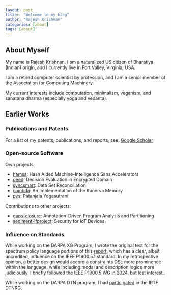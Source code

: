 ```yaml
---
layout: post
title:  "Welcome to my blog"
author: "Rajesh Krishnan"
categories: [about]
tags: [about]
---
```


## About Myself

My name is Rajesh Krishnan. I am a naturalized US citizen of Bharatiya (Indian) origin, and I currently live in Fort Valley, Virginia, USA. 

I am a retired computer scientist by profession, and I am a senior member of the Association for Computing Machinery.

My current interests include computation, minimalism, veganism, and sanatana dharma (especially yoga and vedanta).

## Earlier Works

### Publications and Patents

For a list of my patents, publications, and reports, see:
[Google Scholar](https://scholar.google.com/citations?hl=en&user=aMfW5dMAAAAJ&pagesize=100&sortby=pubdate)

### Open-source Software

Own projects:

 * [hamsa](https://rajesh-krishnan.github.io/deed): Hash Aided Machine-Intelligence Sans Accelerators
 * [deed](https://rajesh-krishnan.github.io/deed): Decision Evaluation in Encrypted Domain 
 * [syncsmart](https://rajesh-krishnan.github.io/syncsmart): Data Set Reconciliation 
 * [cambda](https://rajesh-krishnan.github.io/cambda): An Implementation of the Kanerva Memory 
 * [pys](https://rajesh-krishnan.github.io/pys): Patanjala Yogasutrani

Contributions to other projects:

 * [gaps-closure](https://gaps-closure.github.io): Annotation-Driven Program Analysis and Partitioning
 * [sediment-lfproject](https://sediment-lfproject.github.io): Security for IoT Devices
 
### Influence on Standards

While working on the DARPA XG Program, I wrote the original text for the spectrum policy language portions of this [report](https://apps.dtic.mil/sti/pdfs/ADA437096.pdf), which has a clear, albeit uncredited, influence on the IEEE P1900.5.1 standard. In my retrospective opinion, a better design would accord a constraints DSL more prominence within the language, while including modal and description logics more judiciously. I briefly followed the IEEE P1900.5 WG in 2024, but lost interest..

While working on the DARPA DTN program, I had [participated](https://mailarchive.ietf.org/arch/msg/dtn-interest/KQFRTBWkMga5pRTXuP3tbDzu-n8/) in the IRTF DTNRG.
